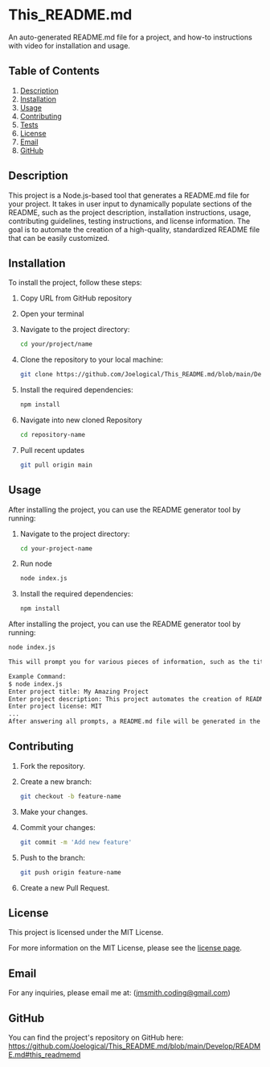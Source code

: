 # This_README.md

An auto-generated README.md file for a project, and how-to instructions with video for installation and usage.

## Table of Contents

1. [Description](#description)
2. [Installation](#installation)
3. [Usage](#usage)
4. [Contributing](#contributing)
5. [Tests](#tests)
6. [License](#license)
7. [Email](#email)
8. [GitHub](#github)

## Description

This project is a Node.js-based tool that generates a README.md file for your project. It takes in user input to dynamically populate sections of the README, such as the project description, installation instructions, usage, contributing guidelines, testing instructions, and license information. The goal is to automate the creation of a high-quality, standardized README file that can be easily customized.

## Installation

To install the project, follow these steps:

1. Copy URL from GitHub repository 

2. Open your terminal

3. Navigate to the project directory:
   ```bash
   cd your/project/name
   ```
4. Clone the repository to your local machine:
   ```bash
   git clone https://github.com/Joelogical/This_README.md/blob/main/Develop/README.md#this_readmemd
   ```

5. Install the required dependencies:
   ```bash
   npm install
   ```

6. Navigate into new cloned Repository
    ```bash
    cd repository-name
    ```

7. Pull recent updates
    ```bash
    git pull origin main
    ```



## Usage

After installing the project, you can use the README generator tool by running:


1. Navigate to the project directory:
   ```bash
   cd your-project-name
   ```


2. Run node  
   ```bash
   node index.js
   ```

    
 
3. Install the required dependencies:
    ```bash
    npm install
    ```

 After installing the project, you can use the README generator tool by running:
 ```bash
 node index.js

 This will prompt you for various pieces of information, such as the title, description, license type, and more. Based on your responses, it will generate a README.md file for your project.

 Example Command:
 $ node index.js
 Enter project title: My Amazing Project
 Enter project description: This project automates the creation of README files.
 Enter project license: MIT
 ...
 After answering all prompts, a README.md file will be generated in the root directory of the project.

````
## Contributing
1. Fork the repository.

2. Create a new branch:
    ```bash
    git checkout -b feature-name
    ```
3. Make your changes.

4. Commit your changes:
    ```bash
    git commit -m 'Add new feature'
    ```
5. Push to the branch:
    ```bash
    git push origin feature-name
    ```
6. Create a new Pull Request.


## License
This project is licensed under the MIT License.

For more information on the MIT License, please see the [license page](https://choosealicense.com/licenses/mit/).

## Email
For any inquiries, please email me at: (jmsmith.coding@gmail.com)

## GitHub
You can find the project's repository on GitHub here: https://github.com/Joelogical/This_README.md/blob/main/Develop/README.md#this_readmemd